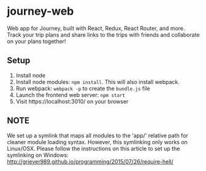 # journey-web
Web app for Journey, built with React, Redux, React Router, and more. Track your trip plans and share links to the trips with friends and collaborate on your plans together!

## Setup
1. Install node
2. Install node modules: `npm install`. This will also install webpack.
3. Run webpack: `webpack -p` to create the `bundle.js` file
5. Launch the frontend web server: `npm start`
6. Visit https://localhost:3010/ on your browser

## NOTE
We set up a symlink that maps all modules to the 'app/' relative path for cleaner module loading syntax. However, this symlinking only works on Linux/OSX. Please follow the instructions on this article to set up the symlinking on Windows:
http://griever989.github.io/programming/2015/07/26/require-hell/
